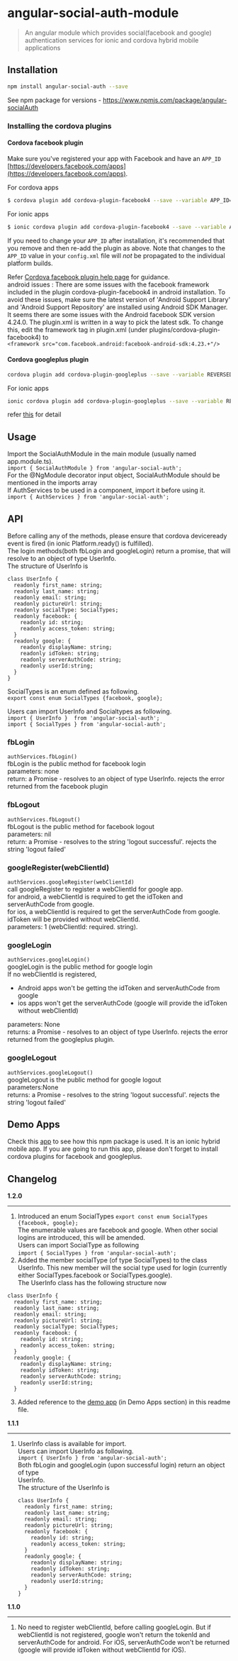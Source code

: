 # angular-social-auth-module

> An angular module which provides social(facebook and google) authentication services for ionic and cordova hybrid mobile applications

## Installation
```bash
npm install angular-social-auth --save
```
See npm package for versions - https://www.npmjs.com/package/angular-socialAuth

### Installing the cordova plugins

#### Cordova facebook plugin
Make sure you've registered your  app with Facebook and have an `APP_ID` [https://developers.facebook.com/apps](https://developers.facebook.com/apps).

For cordova apps
```bash
$ cordova plugin add cordova-plugin-facebook4 --save --variable APP_ID="123456789" --variable APP_NAME="myApplication"
```
For ionic apps
```bash
$ ionic cordova plugin add cordova-plugin-facebook4 --save --variable APP_ID="123456789" --variable APP_NAME="myApplication"
```
If you need to change your `APP_ID` after installation, it's recommended that you remove and then re-add the plugin as above. Note that changes to the `APP_ID` value in your `config.xml` file will *not* be propagated to the individual platform builds.  

Refer [Cordova facebook plugin help page](https://github.com/jeduan/cordova-plugin-facebook4/blob/master/README.md) for guidance.  
android issues :
There are some issues with the facebook framework included in the plugin cordova-plugin-facebook4 in android installation.
To avoid these issues, make sure the latest version of 'Android Support Library' and 'Android Support Repository' are installed 
using Android SDK Manager.
It seems there are some issues with the Android facebook SDK version 4.24.0. The plugin.xml is written in a way to pick 
the latest sdk. To change this, edit the framework tag in plugin.xml (under plugins/cordova-plugin-facebook4) to  
`<framework src="com.facebook.android:facebook-android-sdk:4.23.+"/>`

#### Cordova googleplus plugin
```bash
cordova plugin add cordova-plugin-googleplus --save --variable REVERSED_CLIENT_ID=myreversedclientid
```
For ionic apps
```bash
ionic cordova plugin add cordova-plugin-googleplus --save --variable REVERSED_CLIENT_ID=myreversedclientid
```
refer [this](https://github.com/EddyVerbruggen/cordova-plugin-googleplus) for detail

## Usage
Import the SocialAuthModule in the main module (usually named app.module.ts).  
	`import { SocialAuthModule } from 'angular-social-auth';`  
For the @NgModule decorator input object, SocialAuthModule should be mentioned in the imports array  
If AuthServices to be used in a component, import it before using it.  
	`import { AuthServices } from 'angular-social-auth';`

## API
Before calling any of the methods, please ensure that cordova deviceready event is fired (in ionic Platform.ready() is fulfilled).  
The login methods(both fbLogin and googleLogin) return a promise, that will resolve to an object of type UserInfo.  
The structure of UserInfo is  
```
class UserInfo {
  readonly first_name: string;  
  readonly last_name: string;
  readonly email: string;
  readonly pictureUrl: string;
  readonly socialType: SocialTypes;
  readonly facebook: {
    readonly id: string;
    readonly access_token: string;
  }
  readonly google: {
    readonly displayName: string;
    readonly idToken: string;
    readonly serverAuthCode: string;
    readonly userId:string;
  }
}
```
SocialTypes is an enum defined as following.  
`export const enum SocialTypes {facebook, google};`

Users can import UserInfo and Socialtypes as following.  
`import { UserInfo }  from 'angular-social-auth';`   
`import { SocialTypes } from 'angular-social-auth'; `  


### fbLogin
`authServices.fbLogin()`  
fbLogin is the public method for facebook login  
parameters: none  
return: a Promise - resolves to an object of type UserInfo. rejects the error returned from the facebook plugin



### fbLogout
`authServices.fbLogout()`  
fbLogout is the public method for facebook logout  
parameters: nil  
return: a Promise - resolves to the string 'logout successful'. rejects the string 'logout failed'

### googleRegister(webClientId)
`authServices.googleRegister(webClientId)`  
call googleRegister to register a webClientId for google app.  
for android, a webClientId is required to get the idToken  and serverAuthCode from google.  
for ios, a webClientId is required to get the serverAuthCode from google. idToken will be provided without webClientId.  
parameters: 1  (webClientId: required. string).

### googleLogin
`authServices.googleLogin()`  
googleLogin is the public method for google login  
If no webClientId is registered,  
 - Android apps won't be getting the idToken  and serverAuthCode from google 
 - ios apps won't get the serverAuthCode (google will provide the idToken without webClientId)

parameters: None  
returns: a Promise - resolves to an object of type UserInfo. rejects the error returned from the googleplus plugin.

### googleLogout
`authServices.googleLogout()`  
googleLogout is the public method for google logout  
parameters:None  
returns: a Promise - resolves to the string 'logout successful'. rejects the string 'logout failed'
	
## Demo Apps  
Check this [app](https://github.com/kukkuraghu/ionic-social-auth) to see how this npm package is used. It is an ionic hybrid mobile app. If you are going to run this app, please don't forget to install cordova plugins for facebook and googleplus.

## Changelog  
**1.2.0**  

----------
1. Introduced an enum SocialTypes `export const enum SocialTypes {facebook, google};`  
The enumerable values are facebook and google. When other social logins are introduced, this will be amended.  
Users can import SocialType as following   
`import { SocialTypes } from 'angular-social-auth'; `  
2. Added the member socialType (of type SocialTypes) to the class UserInfo. This new member will the social type used for login (currently either SocialTypes.facebook or  SocialTypes.google).  
The UserInfo class has the following structure now
```
class UserInfo {
  readonly first_name: string;
  readonly last_name: string;
  readonly email: string;
  readonly pictureUrl: string;
  readonly socialType: SocialTypes;
  readonly facebook: {
    readonly id: string;
    readonly access_token: string;
  }
  readonly google: {
    readonly displayName: string;
    readonly idToken: string;
    readonly serverAuthCode: string;
    readonly userId:string;
  }
  ```  
  3. Added reference to the [demo app](https://github.com/kukkuraghu/ionic-social-auth) (in Demo Apps section) in this readme file.  
  
**1.1.1**  

----------
 1. UserInfo class is available for import.  
    Users can import UserInfo as following.  
    `import { UserInfo } from 'angular-social-auth';`   
    Both fbLogin and googleLogin (upon successful login) return an object of type  
    UserInfo.  
    The structure of the UserInfo is  
    ```
	class UserInfo {
      readonly first_name: string;  
      readonly last_name: string;
      readonly email: string;
      readonly pictureUrl: string;
      readonly facebook: {
        readonly id: string;
        readonly access_token: string;
      }
      readonly google: {
        readonly displayName: string;
        readonly idToken: string;
        readonly serverAuthCode: string;
        readonly userId:string;
      }
    }
	```
**1.1.0**  

----------
 1. No need to register webClientId, before calling googleLogin. But if
    webClientId is not registered, google won't return the tokenId and
    serverAuthCode for android. For iOS, serverAuthCode won't be
    returned (google will provide idToken without webClientId for iOS).

